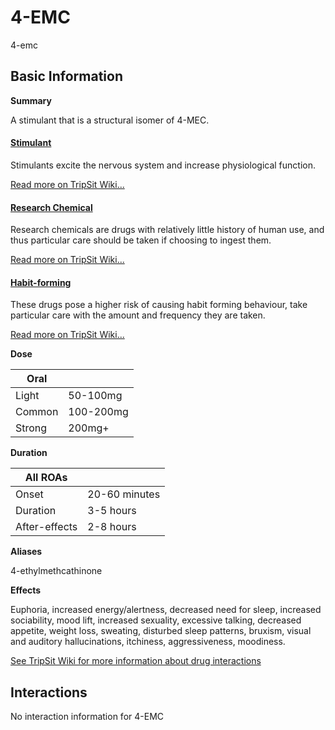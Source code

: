 # 4-EMC

4-emc

## Basic Information

**Summary**

A stimulant that is a structural isomer of 4-MEC.

#### [Stimulant](/category/stimulant)

Stimulants excite the nervous system and increase physiological function.

[Read more on TripSit Wiki...](#{category.wiki})

#### [Research Chemical](/category/research-chemical)

Research chemicals are drugs with relatively little history of human use, and thus particular care should be taken if choosing to ingest them.

[Read more on TripSit Wiki...](#{category.wiki})

#### [Habit-forming](/category/habit-forming)

These drugs pose a higher risk of causing habit forming behaviour, take particular care with the amount and frequency they are taken.

[Read more on TripSit Wiki...](#{category.wiki})

**Dose**

| Oral   |           |
| ------ | --------- |
| Light  | 50-100mg  |
| Common | 100-200mg |
| Strong | 200mg+    |

**Duration**

| All ROAs      |               |
| ------------- | ------------- |
| Onset         | 20-60 minutes |
| Duration      | 3-5 hours     |
| After-effects | 2-8 hours     |

**Aliases**

4-ethylmethcathinone  

**Effects**

Euphoria, increased energy/alertness, decreased need for sleep, increased sociability, mood lift, increased sexuality, excessive talking, decreased appetite, weight loss, sweating, disturbed sleep patterns, bruxism, visual and auditory hallucinations, itchiness, aggressiveness, moodiness.

[See TripSit Wiki for more information about drug interactions](http://combo.tripsit.me/)

## Interactions

No interaction information for 4-EMC